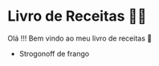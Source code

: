 # Livro de Receitas :man_cook:

Olá !!! Bem vindo ao meu livro de receitas :wave:

- Strogonoff de frango